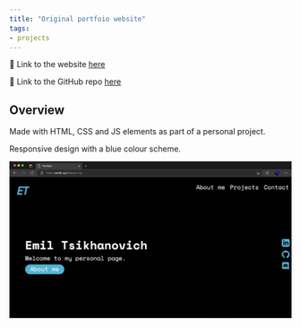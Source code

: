 ```yaml
---
title: "Original portfoio website"
tags:
- projects
---
```


🔗   Link to the website [here](https://emiltsi.github.io/)

🔗   Link to the GitHub repo [here](https://github.com/emiltsi/emiltsi.github.io/)

## Overview

Made with HTML, CSS and JS elements as part of a personal project.

Responsive design with a blue colour scheme.

![Image of website](/content/emil/images/emiltsi.png)

